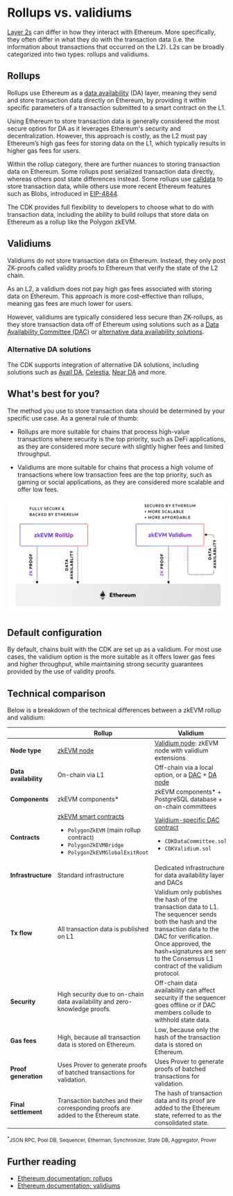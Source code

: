 # Rollups vs. validiums

[Layer 2s](./layer2s.md) can differ in how they interact with Ethereum. More specifically, they often differ in what they do with the transaction data (i.e. the information about transactions that occurred on the L2). L2s can be broadly categorized into two types: rollups and validiums.

## Rollups

Rollups use Ethereum as a [data availability](https://docs.polygon.technology/cdk/glossary/#data-availability) (DA) layer, meaning they send and store transaction data directly on Ethereum, by providing it within specific parameters of a transaction submitted to a smart contract on the L1.

Using Ethereum to store transaction data is generally considered the most secure option for DA as it leverages Ethereum's security and decentralization. However, this approach is costly, as the L2 must pay Ethereum&rsquo;s high gas fees for storing data on the L1, which typically results in higher gas fees for users.

Within the rollup category, there are further nuances to storing transaction data on Ethereum. Some rollups post serialized transaction data directly, whereas others post state differences instead. Some rollups use [calldata](https://docs.soliditylang.org/en/v0.8.26/types.html#data-location) to store transaction data, while others use more recent Ethereum features such as Blobs, introduced in [EIP-4844](https://www.eip4844.com/).

The CDK provides full flexibility to developers to choose what to do with transaction data, including the ability to build rollups that store data on Ethereum as a rollup like the Polygon zkEVM.

## Validiums

Validiums do not store transaction data on Ethereum. Instead, they only post ZK-proofs called validity proofs to Ethereum that verify the state of the L2 chain.

As an L2, a validium does not pay high gas fees associated with storing data on Ethereum. This approach is more cost-effective than rollups, meaning gas fees are much lower for users. 

However, validiums are typically considered less secure than ZK-rollups, as they store transaction data off of Ethereum using solutions such as a [Data Availability Committee (DAC)](https://docs.polygon.technology/cdk/glossary/#data-availability-committee-dac) or [alternative data availability solutions](#alternative-da-solutions).

### Alternative DA solutions

The CDK supports integration of alternative DA solutions, including solutions such as [Avail DA](https://blog.availproject.org/avail-ecosystem-series-polygon-zkevm-validium/), [Celestia](https://polygon.technology/blog/celestias-high-throughput-out-of-the-box-data-availability-layer-to-integrate-with-polygon-cdk), [Near DA](https://pages.near.org/blog/near-da-integrates-with-polygon-cdk-for-developers-building-ethereum-zk-rollups/) and more.

## What's best for you?

The method you use to store transaction data should be determined by your specific use case. As a general rule of thumb:

- Rollups are more suitable for chains that process high-value transactions where security is the top priority, such as DeFi applications, as they are considered more secure with slightly higher fees and limited throughput.

- Validiums are more suitable for chains that process a high volume of transactions where low transaction fees are the top priority, such as gaming or social applications, as they are considered more scalable and offer low fees.

![zkEVM Rollup vs Validium](../../img/cdk/zkevm-rollup-validium.png)

## Default configuration

By default, chains built with the CDK are set up as a validium. For most use cases, the validium option is the more suitable as it offers lower gas fees and higher throughput, while maintaining strong security guarantees provided by the use of validity proofs.

## Technical comparison

Below is a breakdown of the technical differences between a zkEVM rollup and validium:

|                       | Rollup                                                                                                                                                                                                   | Validium                                                                                                                                                                                                                                                   |
| --------------------- | -------------------------------------------------------------------------------------------------------------------------------------------------------------------------------------------------------- | ---------------------------------------------------------------------------------------------------------------------------------------------------------------------------------------------------------------------------------------------------------- |
| **Node type**         | [zkEVM node](https://github.com/0xPolygonHermez/zkevm-node)                                                                                                                                              | [Validium node](https://github.com/0xPolygon/cdk-validium-node): zkEVM node with validium extensions                                                                                                                                                       |
| **Data availability** | On-chain via L1                                                                                                                                                                                          | Off-chain via a local option, or a [DAC](../glossary/index.md#data-availability-committee-dac) + [DA node](https://github.com/0xPolygon/cdk-data-availability)                                                                                             |
| **Components**        | zkEVM components\*                                                                                                                                                                                       | zkEVM components\* + PostgreSQL database + on-chain committees                                                                                                                                                                                             |
| **Contracts**         | [zkEVM smart contracts](https://github.com/0xPolygonHermez/zkevm-contracts) <ul><li>`PolygonZkEVM` (main rollup contract)</li> <li> `PolygonZkEVMBridge`</li> <li>`PolygonZkEVMGlobalExitRoot`</li></ul> | [Validium-specific DAC contract](https://github.com/0xPolygon/cdk-validium-contracts) <ul><li>`CDKDataCommittee.sol`</li><li> `CDKValidium.sol` </li></ul>                                                                                                 |
| **Infrastructure**    | Standard infrastructure                                                                                                                                                                                  | Dedicated infrastructure for data availability layer and DACs                                                                                                                                                                                              |
| **Tx flow**           | All transaction data is published on L1                                                                                                                                                                  | Validium only publishes the hash of the transaction data to L1. The sequencer sends both the hash and the transaction data to the DAC for verification. Once approved, the hash+signatures are sent to the Consensus L1 contract of the validium protocol. |
| **Security**          | High security due to on-chain data availability and zero-knowledge proofs.                                                                                                                               | Off-chain data availability can affect security if the sequencer goes offline or if DAC members collude to withhold state data.                                                                                                                            |
| **Gas fees**          | High, because all transaction data is stored on Ethereum.                                                                                                                                                | Low, because only the hash of the transaction data is stored on Ethereum.                                                                                                                                                                                  |
| **Proof generation**  | Uses Prover to generate proofs of batched transactions for validation.                                                                                                                                   | Uses Prover to generate proofs of batched transactions for validation.                                                                                                                                                                                     |
| **Final settlement**  | Transaction batches and their corresponding proofs are added to the Ethereum state.                                                                                                                      | The hash of transaction data and its proof are added to the Ethereum state, referred to as the consolidated state.                                                                                                                                         |

<sub><sup>\*</sup>JSON RPC, Pool DB, Sequencer, Etherman, Synchronizer, State DB, Aggregator, Prover</sub>


## Further reading

- [Ethereum documentation: rollups](https://ethereum.org/en/developers/docs/scaling/#rollups)
- [Ethereum documentation: validiums](https://ethereum.org/en/developers/docs/scaling/validium/)
